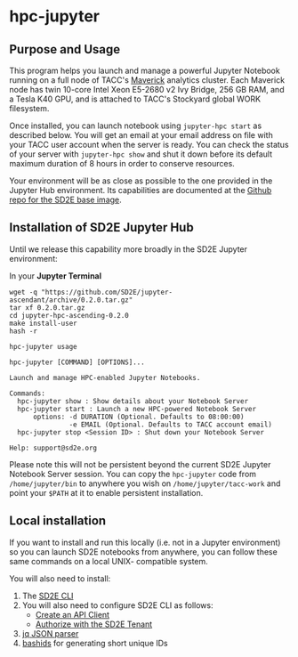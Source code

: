 # hpc-jupyter

## Purpose and Usage

This program helps you launch and manage a powerful Jupyter Notebook running on a full node of TACC's [Maverick][6] analytics cluster. Each Maverick node has twin 10-core Intel Xeon E5-2680 v2 Ivy Bridge, 256 GB RAM, and a Tesla K40 GPU, and is attached to TACC's Stockyard global WORK filesystem. 

Once installed, you can launch notebook using `jupyter-hpc start` as described below. You will get an email at your email address on file with your TACC user account when the server is ready. You can check the status of your server with `jupyter-hpc show` and shut it down before its default maximum duration of 8 hours in order to conserve resources. 

Your environment will be as close as possible to the one provided in the Jupyter Hub environment. Its capabilities are documented at the [Github repo for the SD2E base image][7].

## Installation of SD2E Jupyter Hub

Until we release this capability more broadly in the SD2E Jupyter environment:

In your **Jupyter Terminal**

```
wget -q "https://github.com/SD2E/jupyter-ascendant/archive/0.2.0.tar.gz"
tar xf 0.2.0.tar.gz
cd jupyter-hpc-ascending-0.2.0
make install-user
hash -r

hpc-jupyter usage

hpc-jupyter [COMMAND] [OPTIONS]...

Launch and manage HPC-enabled Jupyter Notebooks. 

Commands:
  hpc-jupyter show : Show details about your Notebook Server
  hpc-jupyter start : Launch a new HPC-powered Notebook Server
      options: -d DURATION (Optional. Defaults to 08:00:00)
               -e EMAIL (Optional. Defaults to TACC account email)
  hpc-jupyter stop <Session ID> : Shut down your Notebook Server

Help: support@sd2e.org

```

Please note this will not be persistent beyond the current SD2E Jupyter Notebook Server session. You can copy the `hpc-jupyter` code from `/home/jupyter/bin` to anywhere you wish on `/home/jupyter/tacc-work` and point your `$PATH` at it to enable persistent installation. 

## Local installation

If you want to install and run this locally (i.e. not in a Jupyter environment) so you can
launch SD2E notebooks from anywhere, you can follow these same commands on a local UNIX-
compatible system. 

You will also need to install:

1. The [SD2E CLI][1]
2. You will also need to configure SD2E CLI as follows:
    * [Create an API Client][4]
    * [Authorize with the SD2E Tenant][5]
2. [jq JSON parser][2]
3. [bashids][3] for generating short unique IDs

[1]: https://sd2e.github.io/api-user-guide/docs/install_cli.html
[2]: https://stedolan.github.io/jq/
[3]: https://github.com/benwilber/bashids
[4]: https://sd2e.github.io/api-user-guide/docs/create_client.html
[5]: https://sd2e.github.io/api-user-guide/docs/authorization.html
[6]: https://www.tacc.utexas.edu/systems/maverick
[7]: https://github.com/SD2E/jupyteruser-sd2e#jupyter-hpc-notebook-environment
